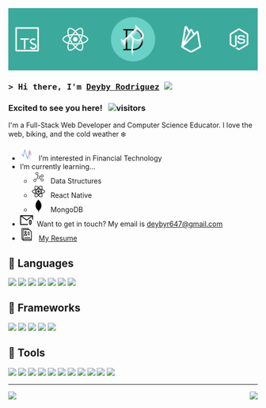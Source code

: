 <!---
deybyr647/deybyr647 is a ✨ special ✨ repository because its `README.md` (this file) appears on your GitHub profile.
You can click the Preview link to take a look at your changes.
--->

<img src="assets/deybyr647_banner.png" align="center"/>

### <samp>&gt; Hi there, I'm <a href="https://www.deybyr647.com" target="_blank" rel="noopener noreferrer">Deyby Rodriguez</a> <img src="https://media.giphy.com/media/hvRJCLFzcasrR4ia7z/giphy.gif" width="25px"> </samp>

### Excited to see you here! &nbsp; ![visitors](https://visitor-badge.glitch.me/badge?page_id=deybyr647)

I'm a Full-Stack Web Developer and Computer Science Educator. I love the web, biking, and the cold weather ❄️

- <img src="assets/fintech.png" width="26px"/> &nbsp; I’m interested in Financial Technology
- I’m currently learning...
  - <img src="assets/graph.png" width="26px"/> &nbsp; Data Structures
  - <img src="assets/react_native.png" width="26px"/> &nbsp; React Native
  - <img src="assets/mongodb.png" width="26px"/> &nbsp; MongoDB
- <img src="assets/email.png" width="26px"/> &nbsp;Want to get in touch? My email is <a href="mailto:deybyr647@gmail.com" target="_blank" rel="noopener noreferrer">deybyr647@gmail.com</a>
- <img src="assets/resume.png" width="26px"/>&nbsp;&nbsp; [My Resume](https://drive.google.com/file/d/1DAltzxGZoo5-zSfvJco6aLXw_MQD3qa8/view?usp=sharing)


## 🔧 Languages
<div>
  <img src="https://img.shields.io/badge/Web-TypeScript-informational?style=flat&logo=typescript&logoColor=white&color=21897e"/>
  <img src="https://img.shields.io/badge/Web-JavaScript-informational?style=flat&logo=javascript&logoColor=white&color=21897e"/>
  <img src="https://img.shields.io/badge/General-Java-informational?style=flat&logo=openjdk&logoColor=white&color=21897e"/>
  <img src="https://img.shields.io/badge/General-Python-informational?style=flat&logo=python&logoColor=white&color=21897e"/>
  <img src="https://img.shields.io/badge/Web-HTML5-informational?style=flat&logo=html5&logoColor=white&color=21897e"/>
  <img src="https://img.shields.io/badge/Web-CSS3-informational?style=flat&logo=css3&logoColor=white&color=21897e"/>
  <img src="https://img.shields.io/badge/Data-JSON-informational?style=flat&logo=json&logoColor=white&color=21897e"/>  
</div>

## 🔧 Frameworks
<div>
  <img src="https://img.shields.io/badge/Front--End-React-informational?style=flat&logo=react&logoColor=white&color=21897e"/>
  <img src="https://img.shields.io/badge/Full--Stack-NextJS-informational?style=flat&logo=nextdotjs&logoColor=white&color=21897e"/>
  <img src="https://img.shields.io/badge/Back--End-NodeJS-informational?style=flat&logo=nodedotjs&logoColor=white&color=21897e"/>
  <img src="https://img.shields.io/badge/CSS-Bootstrap-informational?style=flat&logo=bootstrap&logoColor=white&color=21897e"/>
  <img src="https://img.shields.io/badge/CSS-Bulma-informational?style=flat&logo=bulma&logoColor=white&color=21897e"/>
</div>

## 🔧 Tools
<div>
  <img src="https://img.shields.io/badge/Cloud-Vercel-informational?style=flat&logo=vercel&logoColor=white&color=21897e"/>
  <img src="https://img.shields.io/badge/Cloud-Firebase-informational?style=flat&logo=firebase&logoColor=white&color=21897e"/>
  <img src="https://img.shields.io/badge/Database-MongoDB-informational?style=flat&logo=mongodb&logoColor=white&color=21897e"/>
  <img src="https://img.shields.io/badge/Stack-Jamstack-informational?style=flat&logo=jamstack&logoColor=white&color=21897e"/>
  <img src="https://img.shields.io/badge/IDE-Webstorm-informational?style=flat&logo=webstorm&logoColor=white&color=21897e"/>
  <img src="https://img.shields.io/badge/Tools-GitHub-informational?style=flat&logo=github&logoColor=white&color=21897e"/>
  <img src="https://img.shields.io/badge/REST--APIs-Insomnia-informational?style=flat&logo=insomnia&logoColor=white&color=21897e"/>
  <img src="https://img.shields.io/badge/Tools-Git-informational?style=flat&logo=git&logoColor=white&color=21897e"/>
  <img src="https://img.shields.io/badge/Terminal-Hyper-informational?style=flat&logo=hyper&logoColor=white&color=21897e"/>
  <img src="https://img.shields.io/badge/Package_Manager-pnpm-informational?style=flat&logo=pnpm&logoColor=white&color=21897e"/>  
  <img src="https://img.shields.io/badge/OS-MacOS-informational?style=flat&logo=apple&logoColor=white&color=21897e"/>
</div>

<hr/>
<div>
  <picture>
    <source srcset="https://github-readme-stats.vercel.app/api?username=deybyr647&show_icons=true&count_private=true&include_all_commits=true&theme=rose_pine" media="(prefers-color-scheme: dark)"/>
    <img align="left" src="https://github-readme-stats.vercel.app/api?username=deybyr647&show_icons=true&count_private=true&include_all_commits=true&theme=vue"/>
  </picture>

  <picture>
    <source srcset="https://github-readme-stats.vercel.app/api/top-langs/?username=deybyr647&show_icons=true&layout=compact&langs_count=8&theme=rose_pine" media="(prefers-color-scheme: dark)"/>
    <img align="right" src="https://github-readme-stats.vercel.app/api/top-langs/?username=deybyr647&show_icons=true&layout=compact&langs_count=8&theme=vue"/>
  </picture>
</div>
